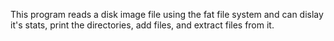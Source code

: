 This program reads a disk image file using the fat file system and can dislay it's stats, print the directories, add files, and extract files from it.
